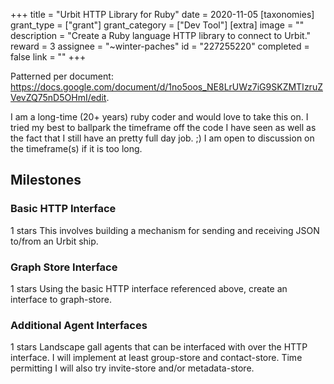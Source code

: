 +++
title = "Urbit HTTP Library for Ruby"
date = 2020-11-05
[taxonomies]
grant_type = ["grant"]
grant_category = ["Dev Tool"]
[extra]
image = ""
description = "Create a Ruby language HTTP library to connect to Urbit."
reward = 3
assignee = "~winter-paches"
id = "227255220"
completed = false
link = ""
+++

Patterned per document:
https://docs.google.com/document/d/1no5oos_NE8LrUWz7iG9SKZMTIzruZVevZQ75nD5OHmI/edit.  

I am a long-time (20+ years) ruby coder and would love to take this on. I tried my best to ballpark the timeframe off the code I have seen as well as the fact that I still have an pretty full day job. ;) I am open to discussion on the timeframe(s) if it is too long.

## Milestones


### Basic HTTP Interface
1 stars
This involves building a mechanism for sending and receiving JSON to/from an Urbit ship.


### Graph Store Interface
1 stars
Using the basic HTTP interface referenced above, create an interface to graph-store.


### Additional Agent Interfaces
1 stars
Landscape gall agents that can be interfaced with over the HTTP interface. I will implement at least group-store and contact-store. Time permitting I will also try invite-store and/or metadata-store.

    